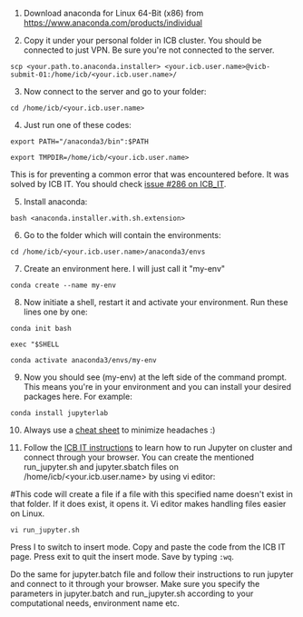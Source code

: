 1) Download anaconda for Linux 64-Bit (x86) from https://www.anaconda.com/products/individual

2) Copy it under your personal folder in ICB cluster. You should be connected to just VPN. Be sure you're not connected to the server. 

`scp <your.path.to.anaconda.installer> <your.icb.user.name>@vicb-submit-01:/home/icb/<your.icb.user.name>/`

3) Now connect to the server and go to your folder:

`cd /home/icb/<your.icb.user.name>`

4) Just run one of these codes:

`export PATH="/anaconda3/bin":$PATH`

`export TMPDIR=/home/icb/<your.icb.user.name>`

This is for preventing a common error that was encountered before. It was solved by ICB IT. You should check [issue #286 on ICB_IT](https://ascgitlab.helmholtz-muenchen.de/ICB/ICB_IT/-/issues/286).


5) Install anaconda:

`bash <anaconda.installer.with.sh.extension>`

6) Go to the folder which will contain the environments:

`cd /home/icb/<your.icb.user.name>/anaconda3/envs`

7) Create an environment here. I will just call it "my-env"

`conda create --name my-env`

8) Now initiate a shell, restart it and activate your environment. Run these lines one by one:

`conda init bash`

`exec "$SHELL`

`conda activate anaconda3/envs/my-env`

9) Now you should see (my-env) at the left side of the command prompt. This means you're in your environment and you can install your desired packages here. For example:

`conda install jupyterlab`

10) Always use a [cheat sheet](https://docs.conda.io/projects/conda/en/4.6.0/_downloads/52a95608c49671267e40c689e0bc00ca/conda-cheatsheet.pdf) to minimize headaches :)

11) Follow the [ICB IT instructions](https://ascgitlab.helmholtz-muenchen.de/ICB/ICB_IT/-/wikis/How-to-submit-jobs-in-SLURM-cluster-And-Charliecloud-Tutorial#how-to-submit-a-jupyter-lab-session-with-sbatch) to learn how to run Jupyter on cluster and connect through your browser. You can create the mentioned run_jupyter.sh and jupyter.sbatch files on /home/icb/<your.icb.user.name> by using vi editor:

#This code will create a file if a file with this specified name doesn't exist in that folder. If it does exist, it opens it. Vi editor makes handling files easier on Linux.

`vi run_jupyter.sh`

Press I to switch to insert mode. Copy and paste the code from the ICB IT page. Press exit to quit the insert mode. Save by typing `:wq`.

Do the same for jupyter.batch file and follow their instructions to run jupyter and connect to it through your browser. Make sure you specify the parameters in jupyter.batch and run_jupyter.sh according to your computational needs, environment name etc.

